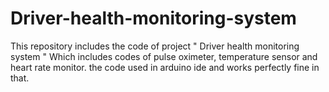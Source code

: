 # Driver-health-monitoring-system
This repository includes the code of project " Driver health monitoring system " Which includes codes of pulse oximeter, temperature sensor and heart rate monitor.
the code used in arduino ide and works perfectly fine in that.
